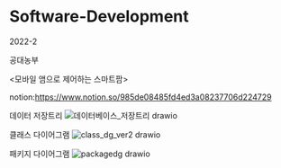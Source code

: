 # Software-Development
2022-2

공대농부

<모바일 앰으로 제어하는 스마트팜>

notion:https://www.notion.so/985de08485fd4ed3a08237706d224729

데이터 저장트리
![데이터베이스_저장트리 drawio](https://user-images.githubusercontent.com/45677898/203942813-d8ca37d3-8ffc-40ef-8a94-4a7b5bf078b8.png)

클래스 다이어그램
![class_dg_ver2 drawio](https://user-images.githubusercontent.com/45677898/203943241-107bcec0-2d96-4261-b465-35d10cc4453f.png)

패키지 다이어그램
![packagedg drawio](https://user-images.githubusercontent.com/45677898/203943496-3ca09c12-81f4-4927-911f-c61160784308.png)

